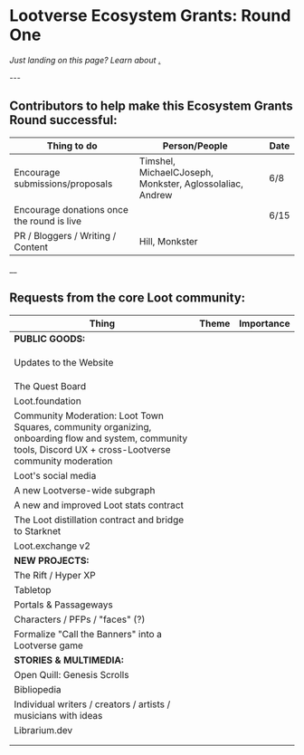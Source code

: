 # Lootverse Ecosystem Grants: Round One

_Just landing on this page? Learn about_ [.](./ "mention")

_---_

## Contributors to help make this Ecosystem Grants Round successful:

| Thing to do                                | Person/People                                            |   | Date |
| ------------------------------------------ | -------------------------------------------------------- | - | ---- |
| Encourage submissions/proposals            | Timshel, MichaelCJoseph, Monkster, Aglossolaliac, Andrew |   | 6/8  |
| Encourage donations once the round is live |                                                          |   | 6/15 |
| PR / Bloggers / Writing / Content          | Hill, Monkster                                           |   |      |

__

## Requests from the core Loot community:

<table><thead><tr><th>Thing</th><th data-type="select" data-multiple>Theme</th><th>Importance</th></tr></thead><tbody><tr><td><strong>PUBLIC GOODS:</strong></td><td></td><td></td></tr><tr><td><p>Updates to the Website</p><p></p></td><td></td><td></td></tr><tr><td>The Quest Board</td><td></td><td></td></tr><tr><td>Loot.foundation</td><td></td><td></td></tr><tr><td>Community Moderation: Loot Town Squares, community organizing, onboarding flow and system, community tools, Discord UX + cross-Lootverse community moderation</td><td></td><td></td></tr><tr><td>Loot's social media</td><td></td><td></td></tr><tr><td>A new Lootverse-wide subgraph</td><td></td><td></td></tr><tr><td>A new and improved Loot stats contract</td><td></td><td></td></tr><tr><td>The Loot distillation contract and bridge to Starknet</td><td></td><td></td></tr><tr><td>Loot.exchange v2</td><td></td><td></td></tr><tr><td><strong>NEW PROJECTS:</strong></td><td></td><td></td></tr><tr><td>The Rift / Hyper XP</td><td></td><td></td></tr><tr><td>Tabletop </td><td></td><td></td></tr><tr><td>Portals &#x26; Passageways</td><td></td><td></td></tr><tr><td>Characters / PFPs / "faces" (?)</td><td></td><td></td></tr><tr><td>Formalize "Call the Banners" into a Lootverse game</td><td></td><td></td></tr><tr><td><strong>STORIES &#x26; MULTIMEDIA:</strong></td><td></td><td></td></tr><tr><td>Open Quill: Genesis Scrolls</td><td></td><td></td></tr><tr><td>Bibliopedia</td><td></td><td></td></tr><tr><td>Individual writers / creators / artists / musicians with ideas</td><td></td><td></td></tr><tr><td>Librarium.dev</td><td></td><td></td></tr><tr><td></td><td></td><td></td></tr><tr><td></td><td></td><td></td></tr></tbody></table>

